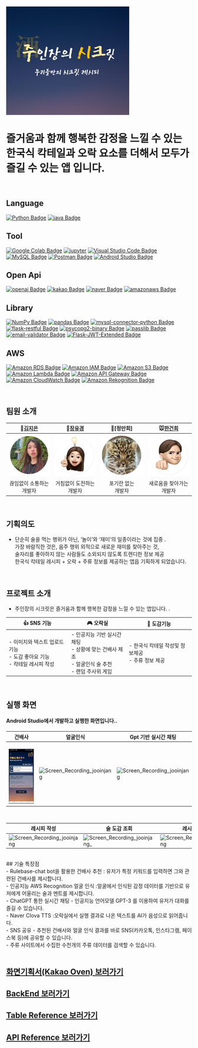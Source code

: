 ![텍스트 이펙트1](https://raw.githubusercontent.com/V3690/Design/develop/%EA%B9%83%ED%97%88%EB%B8%8C%EB%A1%9C%EA%B3%A0.PNG)
<br/>
# 즐거움과 함께 행복한 감정을 느낄 수 있는<br/> 한국식 칵테일과 오락 요소를 더해서 모두가 즐길 수 있는 앱 입니다.

<br/>

## Language <br/>
[![Python Badge](https://img.shields.io/badge/Python-3776AB?style=flat&logo=Python&logoColor=white)](https://www.python.org/downloads/)
[![java Badge](https://img.shields.io/badge/-java-orange?style=flat)](https://www.oracle.com/java/technologies/downloads/)
<br/>

## Tool<br/>
[![Google Colab Badge](https://img.shields.io/badge/Google%20Colab-F9AB00?style=flat&logo=Google%20Colab&logoColor=white)](https://colab.research.google.com/?hl=ko)
[![jupyter](https://img.shields.io/badge/jupyter-F37626?style=flat&logo=jupyter&logoColor=white)](https://colab.research.google.com/?hl=ko)
[![Visual Studio Code Badge](https://img.shields.io/badge/Visual%20Studio%20Code-007ACC?style=flat&logo=Visual%20Studio%20Code&logoColor=white)](https://code.visualstudio.com/download)
[![MySQL Badge](https://img.shields.io/badge/MySQL-4479A1?style=flat&logo=MySQL&logoColor=white)](https://www.mysql.com/downloads/)
[![Postman Badge](https://img.shields.io/badge/Postman-FF6C37?style=flat&logo=Postman&logoColor=white)](https://www.postman.com/downloads/)
[![Android Studio Badge](https://img.shields.io/badge/Android%20Studio-3DDC84?style=flat&logo=Android%20Studio&logoColor=white)](https://developer.android.com/studio)
<br/>

## Open Api<br/>
[![openai Badge](https://img.shields.io/badge/openai-412991?style=flat&logo=openai&logoColor=white)](https://colab.research.google.com/?hl=ko)
[![kakao Badge](https://img.shields.io/badge/kakao-FFCD00?style=flat&logo=[kakao&logoColor=white)](https://colab.research.google.com/?hl=ko)
[![naver Badge](https://img.shields.io/badge/naver-03C75A?style=flat&logo=naver&logoColor=white)](https://code.visualstudio.com/download)
[![amazonaws Badge](https://img.shields.io/badge/amazonaws-232F3E?style=flat&logo=amazonaws&logoColor=white)](https://www.mysql.com/downloads/)
<br/>


## Library<br/>
[![NumPy Badge](https://img.shields.io/badge/NumPy-013243?style=flat&logo=NumPy&logoColor=white)](https://numpy.org/install/)
[![pandas Badge](https://img.shields.io/badge/pandas-150458?style=flat&logo=pandas&logoColor=white)](https://pandas.pydata.org/)
[![mysql-connector-python Badge](https://img.shields.io/badge/mysql%20connector-python-3776AB?style=flat&logo=mysql%20connector-python&logoColor=white)](https://pypi.org/project/mysql-connector-python/)
[![flask-restful Badge](https://img.shields.io/badge/flask-restful-000000?style=flat&logo=flask-restful&logoColor=white)](https://flask-restful.readthedocs.io/en/latest/installation.html)
[![psycopg2-binary Badge](https://img.shields.io/badge/psycopg2-binary-FF6C37?style=flat&logo=psycopg2-binary&logoColor=white)](https://pypi.org/project/psycopg2-binary/)
[![passlib Badge](https://img.shields.io/badge/passlib-512BD4?style=flat&logo=passlib&logoColor=white)](https://pypi.org/project/passlib/)
[![email-validator Badge](https://img.shields.io/badge/email-validator-FF6C37?style=flat&logo=email-validator&logoColor=white)](https://pypi.org/project/email-validator/)
[![Flask-JWT-Extended Badge](https://img.shields.io/badge/Flask-JWT%20Extended-FF6C37?style=flat&logo=Flask-JWT%20Extended&logoColor=white)](https://pypi.org/project/Flask-JWT-Extended/)
<br/>

## AWS<br/>
[![Amazon RDS Badge](https://img.shields.io/badge/AWS%20RDS-4479A1?style=flat&logo=Amazon%20RDS&logoColor=white)](https://aws.amazon.com/ko/rds/)
[![Amazon IAM Badge](https://img.shields.io/badge/AWS%20IAM-red?style=flat&logo=Amazon%20IAM&logoColor=white)](https://aws.amazon.com/ko/rds/)
[![Amazon S3 Badge](https://img.shields.io/badge/AWS%20S3-569A31?style=flat&logo=Amazon%20S3&logoColor=white)](https://aws.amazon.com/ko/s3/)
[![Amazon Lambda Badge](https://img.shields.io/badge/AWS%20Lambda-FF9900?style=flat&logo=AWS%20Lambda&logoColor=white)](https://aws.amazon.com/ko/lambda/)
[![Amazon API Gateway Badge](https://img.shields.io/badge/AWS%20API%20Gateway-blue?style=flat&logo=AWS%20API%20Gateway&logoColor=white)](https://aws.amazon.com/ko/api-gateway/)
[![Amazon CloudWatch Badge](https://img.shields.io/badge/AWS%20CloudWatch-FF4F8B?style=flat&logo=AWS%20CloudWatch&logoColor=white)](https://aws.amazon.com/ko/cloudwatch/)
[![Amazon Rekognition Badge](https://img.shields.io/badge/AWS%20Rekognition-blueviolet?style=flat&logo=AWS%20Rekognition&logoColor=white)](https://aws.amazon.com/ko/rekognition/)

<br/>

## 팀원 소개<br/>

|:rabbit:[김지은]|:dog:[장유경]|:snake:[정만희]|:mouse:[한건희]|
|:---:|:---:|:---:|:---:|
|![지은](https://github.com/V3690/Design/blob/develop/%EC%A0%9C%EC%9E%91/%EC%A7%80%EC%9D%80%ED%94%84%EB%A1%9C%ED%95%84.png)|![유경](https://github.com/V3690/Design/blob/develop/%EC%A0%9C%EC%9E%91/%EC%9C%A0%EA%B2%BD%20%ED%94%84%EB%A1%9C%ED%95%84.png)|![만희](https://github.com/V3690/Design/blob/develop/%EC%A0%9C%EC%9E%91/%EB%A7%8C%ED%9D%AC%20%ED%94%84%EB%A1%9C%ED%95%84.png)|![건희](https://github.com/V3690/Design/blob/develop/%EC%A0%9C%EC%9E%91/%EA%B1%B4%ED%9D%AC%20%ED%94%84%EB%A1%9C%ED%95%84.png)|
|끊임없이 소통하는<br/>개발자|거침없이 도전하는<br/>개발자|포기란 없는<br/>개발자|새로움을 찾아가는<br/>개발자|

[김지은]:https://github.com/kimjieun990525
[장유경]:https://github.com/yugyeong1
[장만희]:https://github.com/leopard4
[한건희]:https://github.com/zzanggeonui

<br/>

## 기획의도
- 단순히 술을 먹는 행위가 아닌, ‘놀이’와 ‘재미’의 일종이라는 것에 집중 .<br/>
가장 바람직한 것은, 음주 행위 외적으로 새로운 재미를 찾아주는 것,<br/>
술자리를 좋아하지 않는 사람들도 소외되지 않도록 트렌디한 정보 제공<br/>
한국식 칵테일 레시피  +  오락  +  주류 정보를 제공하는 앱읍 기획하게 되었습니다.<br/>


<br/>

## 프로젝트 소개<br/>
- 주인장의 시크릿은 즐거움과 함께 행복한 감정을 느낄 수 있는 앱입니다.  .<br/>

|:+1: SNS 기능|:video_game: 오락실|:notebook_with_decorative_cover: 도감기능|
|---|---|---|
|- 이미지와 텍스트 업로드 기능<br/>- 도감 좋아요 기능 <br/>- 칵테일 레시피 작성|- 인공지능 기반 실시간 채팅<br/>- 상황에 맞는 건배사 제조 <br/>- 얼굴인식 술 추천 <br/>- 랜덤 주사위 게임|- 한국식 칵테일 작성및 정보제공  <br/>- 주류 정보 제공|
<br/>

## 실행 화면 <br/>
#### Android Studio에서 개발하고 실행한 화면입니다..<br/>
|건배사|얼굴인식|Gpt 기반 실시간 채팅|
|---|---|---|
|&nbsp;&nbsp;![Screen_Recording_20220914_213944_MatchRun_6](https://github.com/V3690/Design/blob/develop/%EC%98%81%EC%83%81/gif/%EA%B1%B4%EB%B0%B0%EC%82%AC_AdobeExpress.gif)|![Screen_Recording_jooinjang](https://github.com/V3690/Design/blob/develop/%EC%98%81%EC%83%81/gif/%EC%96%BC%EA%B5%B4%EC%9D%B8%EC%8B%9D_AdobeExpress.gif)|![Screen_Recording_jooinjang]()|
<br/>

|레시피 작성|술 도감 조회|레시피 조회|
|---|---|---|
|![Screen_Recording_jooinjang](https://github.com/V3690/Design/blob/develop/%EC%98%81%EC%83%81/gif/%EB%A0%88%EC%8B%9C%ED%94%BC%EC%9E%91%EC%84%B1_AdobeExpress.gif)|![Screen_Recording_jooinjang_](https://github.com/V3690/Design/blob/develop/%EC%98%81%EC%83%81/gif/%EC%88%A0%EB%8F%84%EA%B0%90_AdobeExpress.gif)|![Screen_Recording_jooinjang](https://github.com/V3690/Design/blob/develop/%EC%98%81%EC%83%81/gif/%EB%A0%88%EC%8B%9C%ED%94%BC%EC%9E%91%EC%84%B1_AdobeExpress.gif)|
<br/>
## 기술 특장점<br/>
- Rulebase-chat bot을 활용한 건배사 추천 : 유저가 특정 키워드를 입력하면 그와 관련된 건배사를 제시합니다.<br/>
- 인공지능 AWS Recognition 얼굴 인식 :얼굴에서 인식된 감정 데이터를 기반으로 유저에게 어울리는 술과 멘트를 제시합니다.<br/>
- ChatGPT 통한 실시간 채팅 - 인공지능 언어모델 GPT-3 를 이용하여 유저가 대화를 즐길 수 있습니다.<br/>
- Naver Clova TTS :오락실에서 실행 결과로 나온 텍스트를 AI가 음성으로 읽어줍니다.<br/>
- SNS 공유 - 추천된 건배사와 얼굴 인식 결과를 바로 SNS(카카오톡, 인스타그램, 페이스북 등)에 공유할 수 있습니다.<br/>
- 주류 사이트에서 수집한 수천개의 주류 데이터를 검색할 수 있습니다. <br/>

<br/>

## [화면기획서(Kakao Oven) 보러가기]<br/>
[화면기획서(Kakao Oven) 보러가기]: https://ovenapp.io/project/paZcyXQ1Q0lx7gyCZaebUyzliBt10tiS#UHkgY

## [BackEnd 보러가기]<br/>
[BackEnd 보러가기]: https://github.com/V3690/AlcoholServer

## [Table Reference 보러가기]<br/>
[Table Reference 보러가기]: https://www.erdcloud.com/d/cp2BH3T4pAQvAFZAX

## [API Reference 보러가기]<br/>
[API Reference 보러가기]: https://v369-0.gitbook.io/alcohol-docs/


